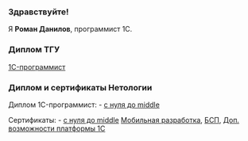 ### Здравствуйте!

Я <b>Роман Данилов</b>, программист 1С.

### Диплом ТГУ
[1C-программист](https://github.com/danroman-github/danroman-github/blob/main/diplom%20TGU.png)

### Диплом и сертификаты Нетологии
Диплом 1C-программист: - [с нуля до middle](https://github.com/danroman-github/danroman-github/blob/main/diplom%20TGU.png)

Сертификаты: - [с нуля до middle](https://github.com/danroman-github/danroman-github/blob/main/middle.pdf)
[Мобильная разработка](https://github.com/danroman-github/danroman-github/blob/main/Mobile%20development.pdf),
[БСП](https://github.com/danroman-github/danroman-github/blob/main/BSP.pdf),
[Доп. возможности платформы 1С](https://github.com/danroman-github/danroman-github/blob/main/Add.features%201C.pdf) 
